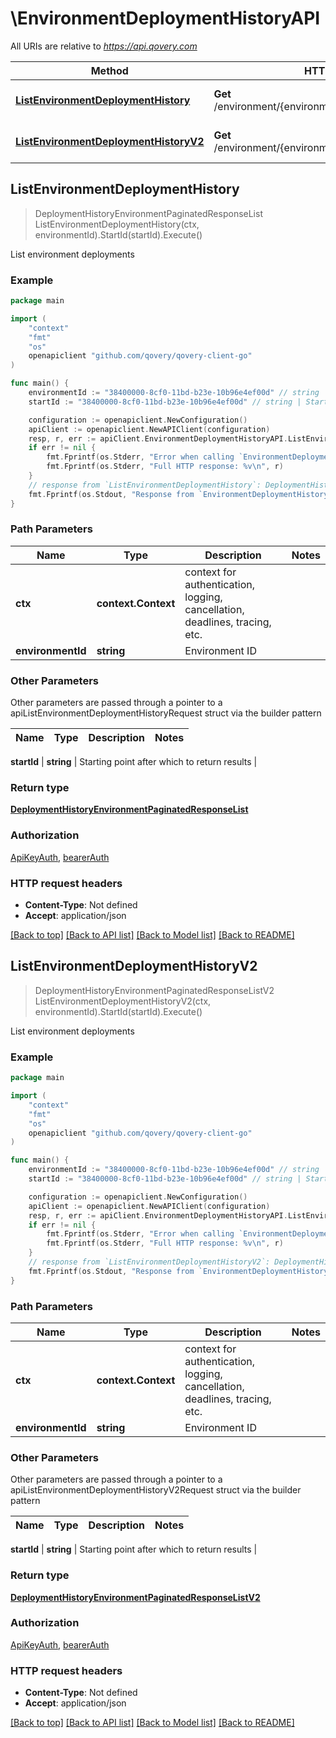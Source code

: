 # \EnvironmentDeploymentHistoryAPI

All URIs are relative to *https://api.qovery.com*

Method | HTTP request | Description
------------- | ------------- | -------------
[**ListEnvironmentDeploymentHistory**](EnvironmentDeploymentHistoryAPI.md#ListEnvironmentDeploymentHistory) | **Get** /environment/{environmentId}/deploymentHistory | List environment deployments
[**ListEnvironmentDeploymentHistoryV2**](EnvironmentDeploymentHistoryAPI.md#ListEnvironmentDeploymentHistoryV2) | **Get** /environment/{environmentId}/deploymentHistoryV2 | List environment deployments



## ListEnvironmentDeploymentHistory

> DeploymentHistoryEnvironmentPaginatedResponseList ListEnvironmentDeploymentHistory(ctx, environmentId).StartId(startId).Execute()

List environment deployments



### Example

```go
package main

import (
	"context"
	"fmt"
	"os"
	openapiclient "github.com/qovery/qovery-client-go"
)

func main() {
	environmentId := "38400000-8cf0-11bd-b23e-10b96e4ef00d" // string | Environment ID
	startId := "38400000-8cf0-11bd-b23e-10b96e4ef00d" // string | Starting point after which to return results (optional)

	configuration := openapiclient.NewConfiguration()
	apiClient := openapiclient.NewAPIClient(configuration)
	resp, r, err := apiClient.EnvironmentDeploymentHistoryAPI.ListEnvironmentDeploymentHistory(context.Background(), environmentId).StartId(startId).Execute()
	if err != nil {
		fmt.Fprintf(os.Stderr, "Error when calling `EnvironmentDeploymentHistoryAPI.ListEnvironmentDeploymentHistory``: %v\n", err)
		fmt.Fprintf(os.Stderr, "Full HTTP response: %v\n", r)
	}
	// response from `ListEnvironmentDeploymentHistory`: DeploymentHistoryEnvironmentPaginatedResponseList
	fmt.Fprintf(os.Stdout, "Response from `EnvironmentDeploymentHistoryAPI.ListEnvironmentDeploymentHistory`: %v\n", resp)
}
```

### Path Parameters


Name | Type | Description  | Notes
------------- | ------------- | ------------- | -------------
**ctx** | **context.Context** | context for authentication, logging, cancellation, deadlines, tracing, etc.
**environmentId** | **string** | Environment ID | 

### Other Parameters

Other parameters are passed through a pointer to a apiListEnvironmentDeploymentHistoryRequest struct via the builder pattern


Name | Type | Description  | Notes
------------- | ------------- | ------------- | -------------

 **startId** | **string** | Starting point after which to return results | 

### Return type

[**DeploymentHistoryEnvironmentPaginatedResponseList**](DeploymentHistoryEnvironmentPaginatedResponseList.md)

### Authorization

[ApiKeyAuth](../README.md#ApiKeyAuth), [bearerAuth](../README.md#bearerAuth)

### HTTP request headers

- **Content-Type**: Not defined
- **Accept**: application/json

[[Back to top]](#) [[Back to API list]](../README.md#documentation-for-api-endpoints)
[[Back to Model list]](../README.md#documentation-for-models)
[[Back to README]](../README.md)


## ListEnvironmentDeploymentHistoryV2

> DeploymentHistoryEnvironmentPaginatedResponseListV2 ListEnvironmentDeploymentHistoryV2(ctx, environmentId).StartId(startId).Execute()

List environment deployments



### Example

```go
package main

import (
	"context"
	"fmt"
	"os"
	openapiclient "github.com/qovery/qovery-client-go"
)

func main() {
	environmentId := "38400000-8cf0-11bd-b23e-10b96e4ef00d" // string | Environment ID
	startId := "38400000-8cf0-11bd-b23e-10b96e4ef00d" // string | Starting point after which to return results (optional)

	configuration := openapiclient.NewConfiguration()
	apiClient := openapiclient.NewAPIClient(configuration)
	resp, r, err := apiClient.EnvironmentDeploymentHistoryAPI.ListEnvironmentDeploymentHistoryV2(context.Background(), environmentId).StartId(startId).Execute()
	if err != nil {
		fmt.Fprintf(os.Stderr, "Error when calling `EnvironmentDeploymentHistoryAPI.ListEnvironmentDeploymentHistoryV2``: %v\n", err)
		fmt.Fprintf(os.Stderr, "Full HTTP response: %v\n", r)
	}
	// response from `ListEnvironmentDeploymentHistoryV2`: DeploymentHistoryEnvironmentPaginatedResponseListV2
	fmt.Fprintf(os.Stdout, "Response from `EnvironmentDeploymentHistoryAPI.ListEnvironmentDeploymentHistoryV2`: %v\n", resp)
}
```

### Path Parameters


Name | Type | Description  | Notes
------------- | ------------- | ------------- | -------------
**ctx** | **context.Context** | context for authentication, logging, cancellation, deadlines, tracing, etc.
**environmentId** | **string** | Environment ID | 

### Other Parameters

Other parameters are passed through a pointer to a apiListEnvironmentDeploymentHistoryV2Request struct via the builder pattern


Name | Type | Description  | Notes
------------- | ------------- | ------------- | -------------

 **startId** | **string** | Starting point after which to return results | 

### Return type

[**DeploymentHistoryEnvironmentPaginatedResponseListV2**](DeploymentHistoryEnvironmentPaginatedResponseListV2.md)

### Authorization

[ApiKeyAuth](../README.md#ApiKeyAuth), [bearerAuth](../README.md#bearerAuth)

### HTTP request headers

- **Content-Type**: Not defined
- **Accept**: application/json

[[Back to top]](#) [[Back to API list]](../README.md#documentation-for-api-endpoints)
[[Back to Model list]](../README.md#documentation-for-models)
[[Back to README]](../README.md)

